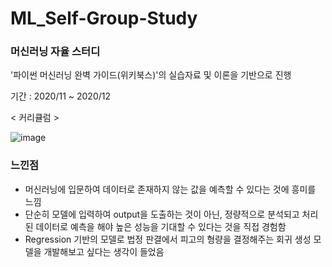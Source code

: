 # ML_Self-Group-Study

### 머신러닝 자율 스터디

'파이썬 머신러닝 완벽 가이드(위키북스)'의 실습자료 및 이론을 기반으로 진행

기간 : 2020/11 ~ 2020/12

< 커리큘럼 >

![image](https://user-images.githubusercontent.com/87609200/215306660-5f9a1098-a528-4e9d-8a34-1ff06001e9b5.png)

### 느낀점
* 머신러닝에 입문하여 데이터로 존재하지 않는 값을 예측할 수 있다는 것에 흥미를 느낌
* 단순히 모델에 입력하여 output을 도출하는 것이 아닌, 정량적으로 분석되고 처리된 데이터로 예측을 해야 높은 성능을 기대할 수 있다는 것을 직접 경험함
* Regression 기반의 모델로 법정 판결에서 피고의 형량을 결정해주는 회귀 생성 모델을 개발해보고 싶다는 생각이 들었음
